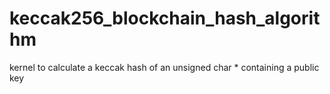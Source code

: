 # keccak256_blockchain_hash_algorithm

kernel to calculate a keccak hash of an unsigned char * containing a public key
